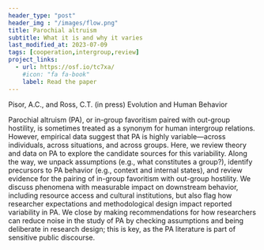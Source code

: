 ```yaml
---
header_type: "post"
header_img : "/images/flow.png"
title: Parochial altruism
subtitle: What it is and why it varies
last_modified_at: 2023-07-09
tags: [cooperation,intergroup,review]
project_links:
  - url: https://osf.io/tc7xa/
    #icon: "fa fa-book"
    label: Read the paper
---
```

Pisor, A.C., and Ross, C.T. (in press) Evolution and Human Behavior

Parochial altruism (PA), or in-group favoritism paired with out-group hostility, is sometimes treated as a synonym for human intergroup relations. However, empirical data suggest that PA is highly variable—across individuals, across situations, and across groups. Here, we review theory and data on PA to explore the candidate sources for this variability. Along the way, we unpack assumptions (e.g., what constitutes a group?), identify precursors to PA behavior (e.g., context and internal states), and review evidence for the pairing of in-group favoritism with out-group hostility. We discuss phenomena with measurable impact on downstream behavior, including resource access and cultural institutions, but also flag how researcher expectations and methodological design impact reported variability in PA. We close by making recommendations for how researchers can reduce noise in the study of PA by checking assumptions and being deliberate in research design; this is key, as the PA literature is part of sensitive public discourse.
